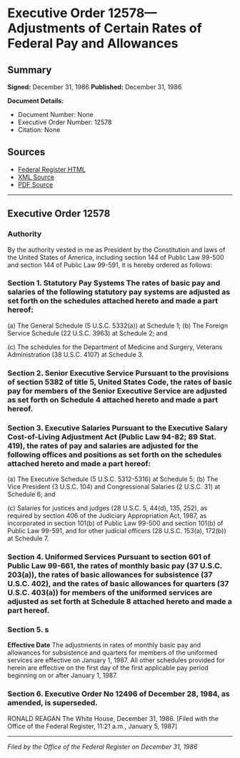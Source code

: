 # Executive Order 12578—Adjustments of Certain Rates of Federal Pay and Allowances

## Summary

**Signed:** December 31, 1986
**Published:** December 31, 1986

**Document Details:**
- Document Number: None
- Executive Order Number: 12578
- Citation: None

## Sources
- [Federal Register HTML](https://www.presidency.ucsb.edu/documents/executive-order-12578-adjustments-certain-rates-federal-pay-and-allowances)
- [XML Source](None)
- [PDF Source](None)

---

## Executive Order 12578

### Authority

By the authority vested in me as President by the Constitution and laws of the United States of America, including section 144 of Public Law 99-500 and section 144 of Public Law 99-591, it is hereby ordered as follows:
### Section 1. Statutory Pay Systems The rates of basic pay and salaries of the following statutory pay systems are adjusted as set forth on the schedules attached hereto and made a part hereof:

(a) The General Schedule (5 U.S.C. 5332(a)) at Schedule 1;
(b) The Foreign Service Schedule (22 U.S.C. 3963) at Schedule 2; and

(c) The schedules for the Department of Medicine and Surgery, Veterans Administration (38 U.S.C. 4107) at Schedule 3.
### Section 2. Senior Executive Service Pursuant to the provisions of section 5382 of title 5, United States Code, the rates of basic pay for members of the Senior Executive Service are adjusted as set forth on Schedule 4 attached hereto and made a part hereof.

### Section 3. Executive Salaries Pursuant to the Executive Salary Cost-of-Living Adjustment Act (Public Law 94-82; 89 Stat. 419), the rates of pay and salaries are adjusted for the following offices and positions as set forth on the schedules attached hereto and made a part hereof:

(a) The Executive Schedule (5 U.S.C. 5312-5316) at Schedule 5;
(b) The Vice President (3 U.S.C. 104) and Congressional Salaries (2 U.S.C. 31) at Schedule 6; and

(c) Salaries for justices and judges (28 U.S.C. 5, 44(d), 135, 252), as required by section 406 of the Judiciary Appropriation Act, 1987, as incorporated in section 101(b) of Public Law 99-500 and section 101(b) of Public Law 99-591, and for other judicial officers (28 U.S.C. 153(a), 172(b)) at Schedule 7.
### Section 4. Uniformed Services Pursuant to section 601 of Public Law 99-661, the rates of monthly basic pay (37 U.S.C. 203(a)), the rates of basic allowances for subsistence (37 U.S.C. 402), and the rates of basic allowances for quarters (37 U.S.C. 403(a)) for members of the uniformed services are adjusted as set forth at Schedule 8 attached hereto and made a part hereof.

### Section 5. s

**Effective Date**
 The adjustments in rates of monthly basic pay and allowances for subsistence and quarters for members of the uniformed services are effective on January 1, 1987. All other schedules provided for herein are effective on the first day of the first applicable pay period beginning on or after January 1, 1987.

### Section 6. Executive Order No 12496 of December 28, 1984, as amended, is superseded.

RONALD REAGAN
The White House,
December 31, 1986.
[Filed with the Office of the Federal Register, 11:21 a.m., January 5, 1987]

---

*Filed by the Office of the Federal Register on December 31, 1986*
